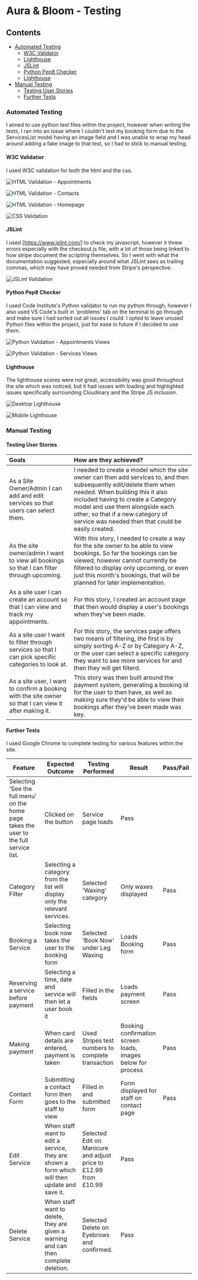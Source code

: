 # Aura & Bloom - Testing

## Contents

- [Automated Testing](#automated-testing)
    - [W3C Validator](#w3c-validation)
    - [Lighthouse](#lighthouse)
    - [JSLint](#jslint)
    - [Python Pep8 Checker](#pep8checker)
    - [Lighthouse](#lighthouse)
- [Manual Testing](#manual-testing)
    - [Testing User Stories](#testing-user-stories)
    - [Further Tests](#further-tests)


### Automated Testing

I aimed to use python test files within the project, however when writing the tests, I ran into an issue where I couldn't test my booking form due to the ServicesList model having an image field and I was unable to wrap my head around adding a fake image to that test, so I had to stick to manual testing.

#### W3C Validatior

I used W3C validation for both the html and the css.

![HTML Validation - Appointments](/readme/testing/validation/appointments_page_html_val.JPG)

![HTML Validation - Contacts](/readme/testing/validation/contact_page_html_val.JPG)

![HTML Validation - Homepage](/readme/testing/validation/homepage_html_val.JPG)

![CSS Validation](/readme/testing/validation/css_validator.JPG)

#### JSLint

I used [https://www.jslint.com/] to check my javascript, however it threw errors especially with the checkout.js file, with a lot of those being linked to how stripe document the scripting themselves. So I went with what the documentation suggested, especially around what JSLint sees as trailing commas, which may have proved needed from Stripe's perspective.

![JSLint Validation](/readme/testing/validation/jslint_validation.JPG)

#### Python Pep8 Checker

I used Code Institute's Python validator to run my python through, however I also used VS Code's built in 'problems' tab on the terminal to go through and make sure I had sorted out all issues I could. I opted to leave unused Python files within the project, just for ease in future if I decided to use them.

![Python Validation - Appointments Views](/readme/testing/validation/appointments_models_validation.JPG)

![Python Validation - Services Views](/readme/testing/validation/services_models_validation.JPG)

#### Lighthouse

The lighthouse scores were not great, accessibility was good throughout the site which was noticed, but it had issues with loading and highlighted issues specifically surrounding Cloudinary and the Stripe JS inclusion.

![Desktop Lighthouse](/readme/testing/validation/lighthouse_desktop.JPG)

![Mobile Lighthouse](/readme/testing/validation/mobile_lighthouse.JPG)

### Manual Testing

#### Testing User Stories

| Goals | How are they achieved? |
| :--- | :--- |
| As a Site Owner/Admin I can add and edit services so that users can select them. | I needed to create a model which the site owner can then add services to, and then subsequently edit/delete them when needed. When building this it also included having to create a Category model and use them alongside each other, so that if a new category of service was needed then that could be easily created. |
| As the site owner/admin I want to view all bookings so that I can filter through upcoming. | With this story, I needed to create a way for the site owner to be able to view bookings. So far the bookings can be viewed, however cannot currently be filtered to display only upcoming, or even just this month's bookings, that will be planned for later implementation. |
| As a site user I can create an account so that I can view and track my appointments. | For this story, I created an account page that then would display a user's bookings when they've been made. |
| As a site user I want to filter through services so that I can pick specific categories to look at. | For this story, the services page offers two means of filtering, the first is by simply sorting A-Z or by Category A-Z, or the user can select a specific category they want to see more services for and then they will get filterd. |
| As a site user, I want to confirm a booking with the site owner so that I can view it after making it. | This story was then built around the payment system, generating a booking id for the user to then have, as well as making sure they'd be able to view their bookings after they've been made was key. |

#### Further Tests

I used Google Chrome to complete testing for various features within the site. 

| Feature | Expected Outcome | Testing Performed | Result | Pass/Fail |
| --- | ---- | ----- | --- | --- |
| Selecting 'See the full menu' on the home page takes the user to the full service list. | Clicked on the button | Service page loads | Pass |
| Category Filter | Selecting a category from the list will display only the relevant services. | Selected 'Waxing' category | Only waxes displayed | Pass |
| Booking a Service | Selecting book now takes the user to the booking form | Selected 'Book Now' under Leg Waxing | Loads Booking form | Pass |
| Reserving a service before payment | Selecting a time, date and service will then let a user book it | Filled in the fields | Loads payment screen | Pass |
| Making payment | When card details are entered, payment is taken | Used Stripes test numbers to complete transaction | Booking confirmation screen loads, images below for process | Pass |
| Contact Form | Submitting a contact form then goes to the staff to view | Filled in and submitted form | Form displayed for staff on contact page | Pass |
| Edit Service | When staff want to edit a service, they are shown a form which will then update and save it. | Selected Edit on Manicure and adjust price to £12.99 from £10.99 | Pass |
| Delete Service | When staff want to delete, they are given a warning and can then complete deletion. | Selected Delete on Eyebrows and confirmed. | Pass |




